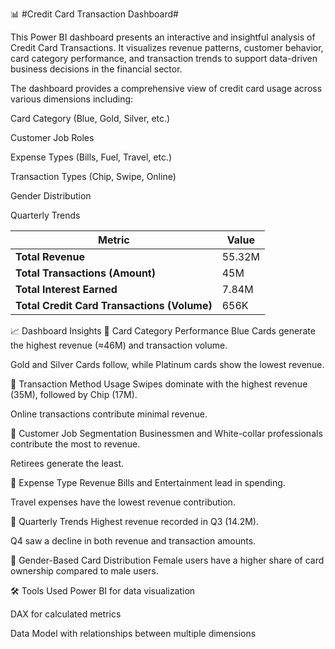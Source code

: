 📊 #Credit Card Transaction Dashboard#


This Power BI dashboard presents an interactive and insightful analysis of Credit Card Transactions. It visualizes revenue patterns, customer behavior, card category performance, and transaction trends to support data-driven business decisions in the financial sector.


The dashboard provides a comprehensive view of credit card usage across various dimensions including:

Card Category (Blue, Gold, Silver, etc.)

Customer Job Roles

Expense Types (Bills, Fuel, Travel, etc.)

Transaction Types (Chip, Swipe, Online)

Gender Distribution

Quarterly Trends

| Metric                                      | Value  |
| ------------------------------------------- | ------ |
| **Total Revenue**                           | 55.32M |
| **Total Transactions (Amount)**             | 45M    |
| **Total Interest Earned**                   | 7.84M  |
| **Total Credit Card Transactions (Volume)** | 656K   |


📈 Dashboard Insights
🔹 Card Category Performance
Blue Cards generate the highest revenue (≈46M) and transaction volume.

Gold and Silver Cards follow, while Platinum cards show the lowest revenue.

🔹 Transaction Method Usage
Swipes dominate with the highest revenue (35M), followed by Chip (17M).

Online transactions contribute minimal revenue.

🔹 Customer Job Segmentation
Businessmen and White-collar professionals contribute the most to revenue.

Retirees generate the least.

🔹 Expense Type Revenue
Bills and Entertainment lead in spending.

Travel expenses have the lowest revenue contribution.

🔹 Quarterly Trends
Highest revenue recorded in Q3 (14.2M).

Q4 saw a decline in both revenue and transaction amounts.

🔹 Gender-Based Card Distribution
Female users have a higher share of card ownership compared to male users.

🛠️ Tools Used
Power BI for data visualization

DAX for calculated metrics

Data Model with relationships between multiple dimensions

